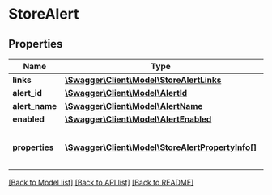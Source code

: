 # StoreAlert

## Properties
Name | Type | Description | Notes
------------ | ------------- | ------------- | -------------
**links** | [**\Swagger\Client\Model\StoreAlertLinks**](StoreAlertLinks.md) |  | 
**alert_id** | [**\Swagger\Client\Model\AlertId**](AlertId.md) |  | 
**alert_name** | [**\Swagger\Client\Model\AlertName**](AlertName.md) |  | 
**enabled** | [**\Swagger\Client\Model\AlertEnabled**](AlertEnabled.md) |  | 
**properties** | [**\Swagger\Client\Model\StoreAlertPropertyInfo[]**](StoreAlertPropertyInfo.md) | The current configuration properties of the alert | [optional] 

[[Back to Model list]](../README.md#documentation-for-models) [[Back to API list]](../README.md#documentation-for-api-endpoints) [[Back to README]](../README.md)


